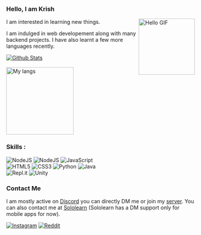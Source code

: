 ### Hello, I am Krish

<img height="150em" alt="Hello GIF" src="https://media.tenor.com/images/7a68509a5b8afea7110867249a172185/tenor.gif" align="right"/>

I am interested in learning new things.

I am indulged in web developement along with many backend projects. I have also learnt a few more languages recently.

<p>
  <a href='https://github.com/ikrishagarwal'>
    <img align="center" style="padding:0;" height:'180em' src="https://github-readme-stats.vercel.app/api?username=ikrishagarwal&show_icons=true&theme=radical&hide=issues&count_private=true" alt="Github Stats" />
    <br /><br />
    <img align="center" style="padding:0;" height='180em' src="https://github-readme-stats.vercel.app/api/top-langs/?username=ikrishagarwal&layout=compact&show_icons=true&theme=radical&count_private=true" alt="My langs"/>
  </a>
</p>

### Skills :

<div style="align:left;">
<img alt="NodeJS" src="https://img.shields.io/badge/node.js%20-%2343853D.svg?&style=for-the-badge&logo=node.js&logoColor=white"/>

<img alt="NodeJS" src="https://img.shields.io/badge/discord.js%20-4477B8.svg?&style=for-the-badge&logo=javascript&logoColor=%23F7DF1E"/>

<img alt="JavaScript" src="https://img.shields.io/badge/javascript%20-%23323330.svg?&style=for-the-badge&logo=javascript&logoColor=%23F7DF1E"/>
</div>
<div style="align:left;">
<img alt="HTML5" src="https://img.shields.io/badge/html5%20-%23E34F26.svg?&style=for-the-badge&logo=html5&logoColor=white"/>

<img alt="CSS3" src="https://img.shields.io/badge/css3%20-%231572B6.svg?&style=for-the-badge&logo=css3&logoColor=white"/>

<img alt="Python" src="https://img.shields.io/badge/python%20-%2314354C.svg?&style=for-the-badge&logo=python&logoColor=white"/>

<img alt="Java" src="https://img.shields.io/badge/java-%23ED8B00.svg?&style=for-the-badge&logo=java&logoColor=white"/>
</div>
<div style="align:left;">
<img alt="Repl.it" src="https://img.shields.io/badge/Repl.it%20-%230D101E.svg?&style=for-the-badge&logo=Repl.it&logoColor=white"/>

<img alt="Unity" src="https://img.shields.io/badge/unity%20-%23000000.svg?&style=for-the-badge&logo=unity&logoColor=white"/>
</div>

### Contact Me

I am mostly active on <a href="https://discord.com/users/701008374883418113/">Discord</a> you can directly DM me or join my <a href="https://krix.vercel.app/support">server</a>. You can also contact me at <a href="https://www.sololearn.com/Profile/14466758">Sololearn</a> (Sololearn has a DM support only for mobile apps for now).

[![Instagram](https://img.shields.io/badge/Instagram-E4405F?style=for-the-badge&logo=instagram&logoColor=white)](https://instagram.com/coffee.to.code.machine)
[![Reddit](https://img.shields.io/badge/Reddit-FF4500?style=for-the-badge&logo=reddit&logoColor=white)](https://www.reddit.com/u/KrishAgarwal)
